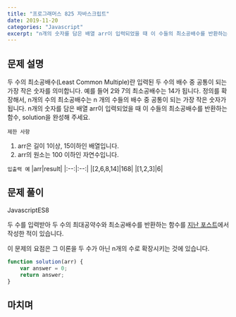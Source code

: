 ```yaml
---
title: "프로그래머스 825 자바스크립트"
date: 2019-11-20
categories: "Javascript"
excerpt: "n개의 숫자를 담은 배열 arr이 입력되었을 때 이 수들의 최소공배수를 반환하는 함수, solution을 완성해 주세요."
---
```


## 문제 설명
두 수의 최소공배수(Least Common Multiple)란 입력된 두 수의 배수 중 공통이 되는 가장 작은 숫자를 의미합니다. 예를 들어 2와 7의 최소공배수는 14가 됩니다. 정의를 확장해서, n개의 수의 최소공배수는 n 개의 수들의 배수 중 공통이 되는 가장 작은 숫자가 됩니다. n개의 숫자를 담은 배열 arr이 입력되었을 때 이 수들의 최소공배수를 반환하는 함수, solution을 완성해 주세요.

`제한 사항`
1. arr은 길이 1이상, 15이하인 배열입니다.
2. arr의 원소는 100 이하인 자연수입니다.

`입출력 예`
|arr|result|
|:--:|:--:|
|[2,6,8,14]|168|
|[1,2,3]|6|

## 문제 풀이

<span><a class="Javascript"><i class="fab fa-js-square"></i> Javascript</a><a class="Javascriptver">ES8</a></span>

두 수를 입력받아 두 수의 최대공약수와 최소공배수를 반환하는 함수를 [지난 포스트](https://terada-dante.github.io/javascript/%ED%94%84%EB%A1%9C%EA%B7%B8%EB%9E%98%EB%A8%B8%EC%8A%A465152/)에서 작성한 적이 있습니다.

이 문제의 요점은 그 이론을 두 수가 아닌 n개의 수로 확장시키는 것에 있습니다. 


~~~javascript
function solution(arr) {
    var answer = 0;
    return answer;
}
~~~

## 마치며